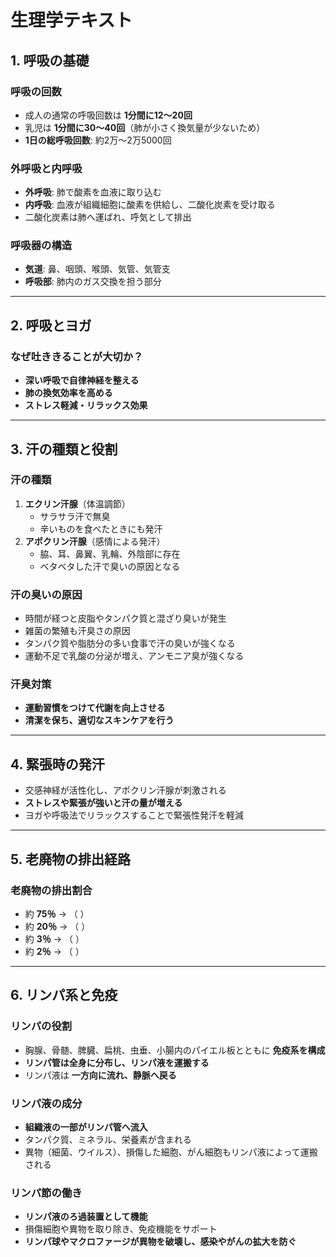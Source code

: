 # 生理学テキスト

## 1. 呼吸の基礎

### 呼吸の回数
- 成人の通常の呼吸回数は **1分間に12〜20回**
- 乳児は **1分間に30〜40回**（肺が小さく換気量が少ないため）
- **1日の総呼吸回数**: 約2万〜2万5000回

### 外呼吸と内呼吸
- **外呼吸**: 肺で酸素を血液に取り込む
- **内呼吸**: 血液が組織細胞に酸素を供給し、二酸化炭素を受け取る
- 二酸化炭素は肺へ運ばれ、呼気として排出

### 呼吸器の構造
- **気道**: 鼻、咽頭、喉頭、気管、気管支
- **呼吸部**: 肺内のガス交換を担う部分

---

## 2. 呼吸とヨガ

### なぜ吐ききることが大切か？
- **深い呼吸で自律神経を整える**
- **肺の換気効率を高める**
- **ストレス軽減・リラックス効果**

---

## 3. 汗の種類と役割

### 汗の種類
1. **エクリン汗腺**（体温調節）
    - サラサラ汗で無臭
    - 辛いものを食べたときにも発汗
2. **アポクリン汗腺**（感情による発汗）
    - 脇、耳、鼻翼、乳輪、外陰部に存在
    - ベタベタした汗で臭いの原因となる

### 汗の臭いの原因
- 時間が経つと皮脂やタンパク質と混ざり臭いが発生
- 雑菌の繁殖も汗臭さの原因
- タンパク質や脂肪分の多い食事で汗の臭いが強くなる
- 運動不足で乳酸の分泌が増え、アンモニア臭が強くなる

### 汗臭対策
- **運動習慣をつけて代謝を向上させる**
- **清潔を保ち、適切なスキンケアを行う**

---

## 4. 緊張時の発汗

- 交感神経が活性化し、アポクリン汗腺が刺激される
- **ストレスや緊張が強いと汗の量が増える**
- ヨガや呼吸法でリラックスすることで緊張性発汗を軽減

---

## 5. 老廃物の排出経路

### 老廃物の排出割合
- 約 **75％** → （    ）
- 約 **20％** → （    ）
- 約 **3％** → （    ）
- 約 **2％** → （    ）

---

## 6. リンパ系と免疫

### リンパの役割
- 胸腺、骨髄、脾臓、扁桃、虫垂、小腸内のパイエル板とともに **免疫系を構成**
- **リンパ管は全身に分布し、リンパ液を運搬する**
- リンパ液は **一方向に流れ、静脈へ戻る**

### リンパ液の成分
- **組織液の一部がリンパ管へ流入**
- タンパク質、ミネラル、栄養素が含まれる
- 異物（細菌、ウイルス）、損傷した細胞、がん細胞もリンパ液によって運搬される

### リンパ節の働き
- **リンパ液のろ過装置として機能**
- 損傷細胞や異物を取り除き、免疫機能をサポート
- **リンパ球やマクロファージが異物を破壊し、感染やがんの拡大を防ぐ**
